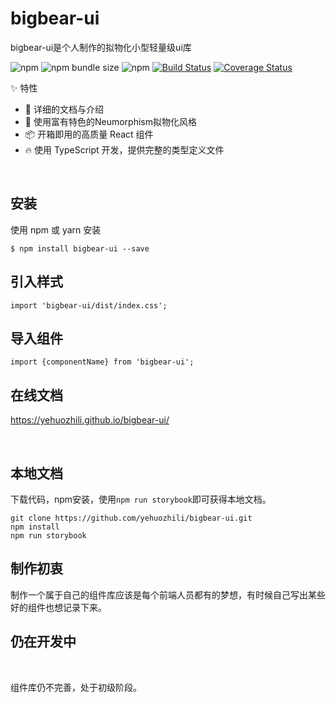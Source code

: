# bigbear-ui
bigbear-ui是个人制作的拟物化小型轻量级ui库

![npm](https://img.shields.io/npm/v/bigbear-ui)
![npm bundle size](https://img.shields.io/bundlephobia/min/bigbear-ui)
![npm](https://img.shields.io/npm/dt/bigbear-ui)
[![Build Status](https://travis-ci.com/yehuozhili/bigbear-ui.svg?branch=master)](https://travis-ci.com/yehuozhili/bigbear-ui)
[![Coverage Status](https://coveralls.io/repos/github/yehuozhili/bigbear-ui/badge.svg?branch=master)](https://coveralls.io/github/yehuozhili/bigbear-ui?branch=master)

✨ 特性


- 📕 详细的文档与介绍
- 🎨 使用富有特色的Neumorphism拟物化风格
- 📦 开箱即用的高质量 React 组件
- 🔥 使用 TypeScript 开发，提供完整的类型定义文件


<br/>

## 安装
使用 npm 或 yarn 安装

```
$ npm install bigbear-ui --save
```

## 引入样式

```
import 'bigbear-ui/dist/index.css';
```
## 导入组件

```
import {componentName} from 'bigbear-ui';
```

## 在线文档

https://yehuozhili.github.io/bigbear-ui/

<br/>


## 本地文档

下载代码，npm安装，使用`npm run storybook`即可获得本地文档。
```
git clone https://github.com/yehuozhili/bigbear-ui.git
npm install 
npm run storybook
```

## 制作初衷

制作一个属于自己的组件库应该是每个前端人员都有的梦想，有时候自己写出某些好的组件也想记录下来。


## 仍在开发中

<br/>


组件库仍不完善，处于初级阶段。
